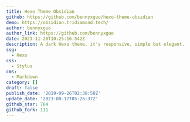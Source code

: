 ```yaml
---
title: Hexo Theme Obsidian
github: https://github.com/bennyxguo/hexo-theme-obsidian
demo: https://obsidian.tridiamond.tech/
author: bennyxguo
author_link: https://github.com/bennyxguo
date: 2023-11-26T10:25:16.542Z
description: A dark Hexo theme, it's responsive, simple but elegant.
ssg:
  - Hexo
css:
  - Stylus
cms:
  - Markdown
category: []
draft: false
publish_date: '2019-09-26T02:38:50Z'
update_date: '2023-08-17T05:26:37Z'
github_star: 764
github_fork: 111
---
```

